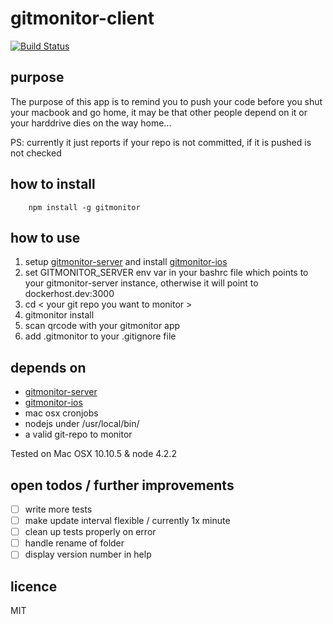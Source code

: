 # gitmonitor-client

[![Build Status](https://travis-ci.org/theotow/gitmonitor-client.svg?branch=master)](https://travis-ci.org/theotow/gitmonitor-client)
## purpose

The purpose of this app is to remind you to push your code before you shut your macbook and go home, it may be that other people depend on it or your harddrive dies on the way home...

PS: currently it just reports if your repo is not committed, if it is pushed is not checked

## how to install

```
	npm install -g gitmonitor
```

## how to use

1. setup [gitmonitor-server](https://github.com/theotow/gitmonitor-server) and install [gitmonitor-ios](https://github.com/theotow/gitmonitor-ios)
1. set GITMONITOR_SERVER env var in your bashrc file which points to your gitmonitor-server instance, otherwise it will point to dockerhost.dev:3000
2. cd < your git repo you want to monitor >
3. gitmonitor install
4. scan qrcode with your gitmonitor app
5. add .gitmonitor to your .gitignore file 

## depends on

* [gitmonitor-server](https://github.com/theotow/gitmonitor-server)
* [gitmonitor-ios](https://github.com/theotow/gitmonitor-ios)
* mac osx cronjobs
* nodejs under /usr/local/bin/
* a valid git-repo to monitor

Tested on Mac OSX 10.10.5 & node 4.2.2

## open todos / further improvements

* [ ] write more tests
* [ ] make update interval flexible / currently 1x minute
* [ ] clean up tests properly on error
* [ ] handle rename of folder
* [ ] display version number in help

## licence

MIT
